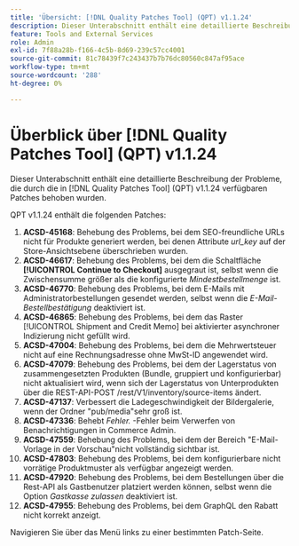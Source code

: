 ```yaml
---
title: 'Übersicht: [!DNL Quality Patches Tool] (QPT) v1.1.24'
description: Dieser Unterabschnitt enthält eine detaillierte Beschreibung der Probleme, die durch die in [!DNL Quality Patches Tool]  (QPT) v1.1.24 verfügbaren Patches behoben wurden.
feature: Tools and External Services
role: Admin
exl-id: 7f88a28b-f166-4c5b-8d69-239c57cc4001
source-git-commit: 81c78439f7c243437b7b76dc80560c847af95ace
workflow-type: tm+mt
source-wordcount: '288'
ht-degree: 0%

---
```


# Überblick über [!DNL Quality Patches Tool] (QPT) v1.1.24

Dieser Unterabschnitt enthält eine detaillierte Beschreibung der Probleme, die durch die in [!DNL Quality Patches Tool] (QPT) v1.1.24 verfügbaren Patches behoben wurden.

QPT v1.1.24 enthält die folgenden Patches:

1. **ACSD-45168**: Behebung des Problems, bei dem SEO-freundliche URLs nicht für Produkte generiert werden, bei denen Attribute *url_key* auf der Store-Ansichtsebene überschrieben wurden.
1. **ACSD-46617**: Behebung des Problems, bei dem die Schaltfläche **[!UICONTROL Continue to Checkout]** ausgegraut ist, selbst wenn die Zwischensumme größer als die konfigurierte *Mindestbestellmenge* ist.
1. **ACSD-46770**: Behebung des Problems, bei dem E-Mails mit Administratorbestellungen gesendet werden, selbst wenn die *E-Mail-Bestellbestätigung* deaktiviert ist.
1. **ACSD-46865**: Behebung des Problems, bei dem das Raster [!UICONTROL Shipment and Credit Memo] bei aktivierter asynchroner Indizierung nicht gefüllt wird.
1. **ACSD-47004**: Behebung des Problems, bei dem die Mehrwertsteuer nicht auf eine Rechnungsadresse ohne MwSt-ID angewendet wird.
1. **ACSD-47079**: Behebung des Problems, bei dem der Lagerstatus von zusammengesetzten Produkten (Bundle, gruppiert und konfigurierbar) nicht aktualisiert wird, wenn sich der Lagerstatus von Unterprodukten über die REST-API-POST /rest/V1/inventory/source-items ändert.
1. **ACSD-47137**: Verbessert die Ladegeschwindigkeit der Bildergalerie, wenn der Ordner &quot;pub/media&quot;sehr groß ist.
1. **ACSD-47336**: Behebt *Fehler.* -Fehler beim Verwerfen von Benachrichtigungen in Commerce Admin.
1. **ACSD-47559**: Behebung des Problems, bei dem der Bereich &quot;E-Mail-Vorlage in der Vorschau&quot;nicht vollständig sichtbar ist.
1. **ACSD-47803**: Behebung des Problems, bei dem konfigurierbare nicht vorrätige Produktmuster als verfügbar angezeigt werden.
1. **ACSD-47920**: Behebung des Problems, bei dem Bestellungen über die Rest-API als Gastbenutzer platziert werden können, selbst wenn die Option *Gastkasse zulassen* deaktiviert ist.
1. **ACSD-47955**: Behebung des Problems, bei dem GraphQL den Rabatt nicht korrekt anzeigt.

Navigieren Sie über das Menü links zu einer bestimmten Patch-Seite.
